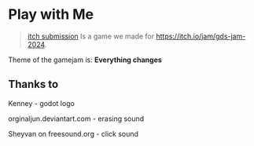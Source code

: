 # Play with Me

> [itch submission](https://floxicek.itch.io/play-with-me)
Is a game we made for https://itch.io/jam/gds-jam-2024.

Theme of the gamejam is: **Everything changes**


## Thanks to

Kenney - godot logo

orginaljun.deviantart.com - erasing sound

Sheyvan on freesound.org - click sound